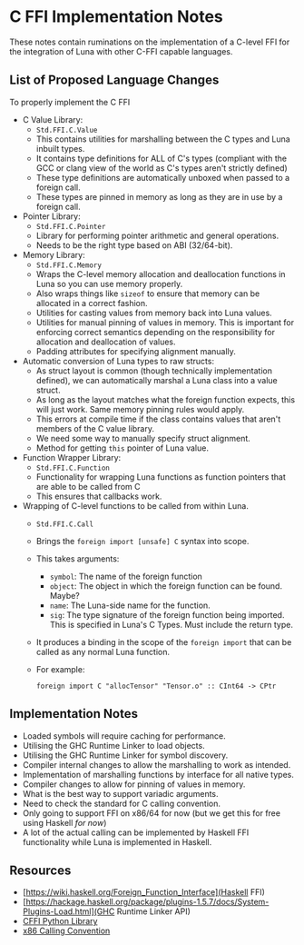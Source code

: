 # C FFI Implementation Notes
These notes contain ruminations on the implementation of a C-level FFI for the
integration of Luna with other C-FFI capable languages. 

## List of Proposed Language Changes
To properly implement the C FFI

- C Value Library:
  + `Std.FFI.C.Value`
  + This contains utilities for marshalling between the C types and Luna inbuilt
    types.
  + It contains type definitions for ALL of C's types (compliant with the GCC or
    clang view of the world as C's types aren't strictly defined)
  + These type definitions are automatically unboxed when passed to a foreign 
    call.
  + These types are pinned in memory as long as they are in use by a foreign
    call.
- Pointer Library:
  + `Std.FFI.C.Pointer`
  + Library for performing pointer arithmetic and general operations. 
  + Needs to be the right type based on ABI (32/64-bit).
- Memory Library:
  + `Std.FFI.C.Memory`
  + Wraps the C-level memory allocation and deallocation functions in Luna so
    you can use memory properly.
  + Also wraps things like `sizeof` to ensure that memory can be allocated in a
    correct fashion. 
  + Utilities for casting values from memory back into Luna values.
  + Utilities for manual pinning of values in memory. This is important for 
    enforcing correct semantics depending on the responsibility for allocation
    and deallocation of values. 
  + Padding attributes for specifying alignment manually.
- Automatic conversion of Luna types to raw structs:
  + As struct layout is common (though technically implementation defined), we 
    can automatically marshal a Luna class into a value struct.
  + As long as the layout matches what the foreign function expects, this will
    just work. Same memory pinning rules would apply.
  + This errors at compile time if the class contains values that aren't members
    of the C value library.
  + We need some way to manually specify struct alignment. 
  + Method for getting `this` pointer of Luna value. 
- Function Wrapper Library:
  + `Std.FFI.C.Function`
  + Functionality for wrapping Luna functions as function pointers that are 
    able to be called from C
  + This ensures that callbacks work.
- Wrapping of C-level functions to be called from within Luna.
  + `Std.FFI.C.Call`
  + Brings the `foreign import [unsafe] C` syntax into scope.
  + This takes arguments:
    * `symbol`: The name of the foreign function
    * `object`: The object in which the foreign function can be found. Maybe?
    * `name`: The Luna-side name for the function. 
    * `sig`: The type signature of the foreign function being imported. This is
      specified in Luna's C Types. Must include the return type.
  + It produces a binding in the scope of the `foreign import` that can be 
    called as any normal Luna function. 
  + For example:
    
    ```
    foreign import C "allocTensor" "Tensor.o" :: CInt64 -> CPtr
    ```

## Implementation Notes

- Loaded symbols will require caching for performance.
- Utilising the GHC Runtime Linker to load objects.
- Utilising the GHC Runtime Linker for symbol discovery.
- Compiler internal changes to allow the marshalling to work as intended. 
- Implementation of marshalling functions by interface for all native types.
- Compiler changes to allow for pinning of values in memory.
- What is the best way to support variadic arguments.
- Need to check the standard for C calling convention. 
- Only going to support FFI on x86/64 for now (but we get this for free using
  Haskell _for now_)
- A lot of the actual calling can be implemented by Haskell FFI functionality 
  while Luna is implemented in Haskell. 

## Resources

- [https://wiki.haskell.org/Foreign_Function_Interface](Haskell FFI)
- [https://hackage.haskell.org/package/plugins-1.5.7/docs/System-Plugins-Load.html](GHC Runtime Linker API)
- [CFFI Python Library](https://cffi.readthedocs.io/en/release-0.8/)
- [x86 Calling Convention](https://en.wikibooks.org/wiki/X86_Disassembly/Calling_Conventions#Standard_C_Calling_Conventions)
